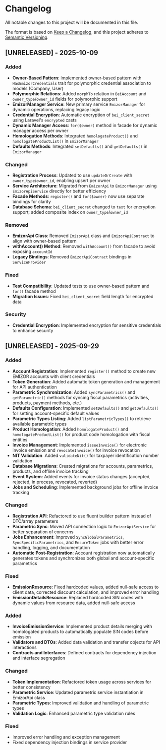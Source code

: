 # Changelog

All notable changes to this project will be documented in this file.

The format is based on [Keep a Changelog](https://keepachangelog.com/en/1.0.0/),
and this project adheres to [Semantic Versioning](https://semver.org/spec/v2.0.0.html).

## [UNRELEASED] - 2025-10-09

### Added
- **Owner-Based Pattern**: Implemented owner-based pattern with `HasEmizorCredentials` trait for polymorphic credential association to models (Company, User)
- **Polymorphic Relations**: Added `morphTo` relation in `BeiAccount` and `owner_type`/`owner_id` fields for polymorphic support
- **EmizorManager Service**: New primary service `EmizorManager` for dynamic operations, replacing legacy logic
- **Credential Encryption**: Automatic encryption of `bei_client_secret` using Laravel's `encrypted` casts
- **Dynamic Manager Access**: `for($owner)` method in facade for dynamic manager access per owner
- **Homologation Methods**: Integrated `homologateProduct()` and `homologateProductList()` in `EmizorManager`
- **Defaults Methods**: Integrated `setDefaults()` and `getDefaults()` in `EmizorManager`

### Changed
- **Registration Process**: Updated to use `updateOrCreate` with `owner_type`/`owner_id`, enabling upsert per owner
- **Service Architecture**: Migrated from `EmizorApi` to `EmizorManager` using `EmizorApiService` directly for better efficiency
- **Facade Methods**: `register()` and `for($owner)` now use separate bindings for clarity
- **Database Schema**: `bei_client_secret` changed to `text` for encryption support; added composite index on `owner_type`/`owner_id`

### Removed
- **EmizorApi Class**: Removed `EmizorApi` class and `EmizorApiContract` to align with owner-based pattern
- **withAccount() Method**: Removed `withAccount()` from facade to avoid exposing `accountId`
- **Legacy Bindings**: Removed `EmizorApiContract` bindings in `ServiceProvider`

### Fixed
- **Test Compatibility**: Updated tests to use owner-based pattern and `for()` facade method
- **Migration Issues**: Fixed `bei_client_secret` field length for encrypted data

### Security
- **Credential Encryption**: Implemented encryption for sensitive credentials to enhance security

## [UNRELEASED] - 2025-09-29

### Added
- **Account Registration**: Implemented `register()` method to create new EMIZOR accounts with client credentials
- **Token Generation**: Added automatic token generation and management for API authentication
- **Parametric Synchronization**: Added `syncParametrics()` and `getParametric()` methods for syncing fiscal parametrics (activities, products, payment methods, etc.)
- **Defaults Configuration**: Implemented `setDefaults()` and `getDefaults()` for setting account-specific default values
- **Parametric Types Listing**: Added `listParametricTypes()` to retrieve available parametric types
- **Product Homologation**: Added `homologateProduct()` and `homologateProductList()` for product code homologation with fiscal entities
- **Invoice Management**: Implemented `issueInvoice()` for electronic invoice emission and `revocateInvoice()` for invoice revocation
- **NIT Validation**: Added `validateNit()` for taxpayer identification number validation
- **Database Migrations**: Created migrations for accounts, parametrics, products, and offline invoice tracking
- **Event System**: Added events for invoice status changes (accepted, rejected, in process, revocated, reverted)
- **Jobs and Scheduling**: Implemented background jobs for offline invoice tracking

### Changed
- **Registration API**: Refactored to use fluent builder pattern instead of DTO/array parameters
- **Parametric Sync**: Moved API connection logic to `EmizorApiService` for better separation of concerns
- **Jobs Enhancement**: Improved `SyncGlobalParametrics`, `SyncSpecificParametrics`, and `EnsureToken` jobs with better error handling, logging, and documentation
- **Automatic Post-Registration**: Account registration now automatically generates tokens and synchronizes both global and account-specific parametrics

### Fixed
- **EmissionResource**: Fixed hardcoded values, added null-safe access to client data, corrected discount calculation, and improved error handling
- **EmissionDetailsResource**: Replaced hardcoded SIN codes with dynamic values from resource data, added null-safe access

### Added
- **InvoiceEmissionService**: Implemented product details merging with homologated products to automatically populate SIN codes before emission
- **Validators and DTOs**: Added data validation and transfer objects for API interactions
- **Contracts and Interfaces**: Defined contracts for dependency injection and interface segregation

### Changed
- **Token Implementation**: Refactored token usage across services for better consistency
- **Parametric Service**: Updated parametric service instantiation in EmizorApi class
- **Parametric Types**: Improved validation and handling of parametric types
- **Validation Logic**: Enhanced parametric type validation rules

### Fixed
- Improved error handling and exception management
- Fixed dependency injection bindings in service provider 

